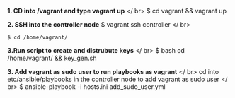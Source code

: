 
**1. CD into /vagrant and type vagrant up**  </ br>
    $ cd vagrant && vagrant up 

**2. SSH into the controller node**
    $ vagrant ssh controller   </ br>
    
    $ cd /home/vagrant/      

**3.Run script to create and distrubute keys** </ br>
    $ bash cd /home/vagrant/ && key_gen.sh           

 
 
**3. Add vagrant as sudo user to run playbooks as vagrant** </ br>
   cd into etc/ansible/playbooks in the controller node to add vagrant as sudo user </ br>
   $ ansible-playbook -i hosts.ini add_sudo_user.yml
